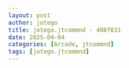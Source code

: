 ```yaml
---
layout: post
author: jotego
title: jotego.jtcommnd - 408f831
date: 2025-04-04
categories: [Arcade, jtcommnd]
tags: [jotego.jtcommnd]
---
```


